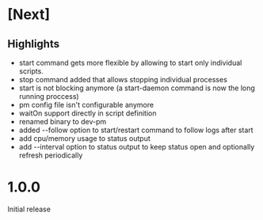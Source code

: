 # [Next]

## Highlights

-   start command gets more flexible by allowing to start only individual scripts.
-   stop command added that allows stopping individual processes
-   start is not blocking anymore (a start-daemon command is now the long running proccess)
-   pm config file isn't configurable anymore
-   waitOn support directly in script definition
-   renamed binary to dev-pm
-   added --follow option to start/restart command to follow logs after start
-   add cpu/memory usage to status output
-   add --interval option to status output to keep status open and optionally refresh periodically

# 1.0.0

Initial release
